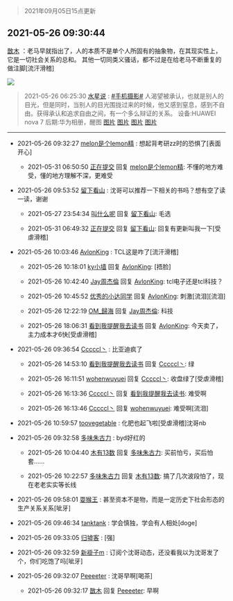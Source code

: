 > 2021年09月05日15点更新
<link rel="stylesheet" href="https://cdn.jsdelivr.net/gh/taotie6/sampleJSON@main/css/photo_show.css">


 ## 2021-05-26 09:30:44 

 [㪚木](https://www.coolapk.com/feed/27224132?shareKey=MGJhYWNkNjA2YzczNjEzMTc4MDY~) ：老马早就指出了，人的本质不是单个人所固有的抽象物，在其现实性上，它是一切社会关系的总和。
其他一切同类义骚话，都不过是在给老马不断重复的做注脚[流汗滑稽] 

<div class="album">
<img class="img-item" src="http://image.coolapk.com/feed/2020/0606/14/1081091_c6a56321_5839_2643@320x180.gif" />
</div>

> 2021-05-26 06:25:30 
> [水星说](https://www.coolapk.com/feed/27221938?shareKey=ZGJjMTc4NzliNGFjNjEzMTc4MDY~) : <a class="feed-link-tag" href="/t/手机摄影?type=0">#手机摄影#</a> 人渴望被承认，也就是别人的目光，但是同时，当别人的目光围拢过来的时候，他又感到窒息，感到不自由。获得承认和追求自由之间，有一个多么辩证的关系。 设备:HUAWEI nova 7 后期:华为相册，醒图 
[图片](http://image.coolapk.com/feed/2021/0526/06/3412586_c828968a_1526_6927@1927x4302.jpeg)
[图片](http://image.coolapk.com/feed/2021/0526/06/3412586_6b70a07a_1526_6929@3325x2494.jpeg)
[图片](http://image.coolapk.com/feed/2021/0526/06/3412586_a133f181_1526_693@1362x3041.jpeg)
[图片](http://image.coolapk.com/feed/2021/0526/06/3412586_91a9d58b_1526_6932@1834x4096.jpeg)

 ------- 

- 2021-05-26 09:32:27 [melon是个lemon精](uid=2080744) : 想起背考研zz时的恐惧了[表面开心] 

    - 2021-05-31 06:50:50 [正在提交](uid=2290772) 回复 [melon是个lemon精](uid=2080744): 不懂的地方难受，懂的地方理解不深，更难受 

- 2021-05-26 09:53:52 [留下看山](uid=1654131) : 沈哥可以推荐一下相关的书吗？想有空了读一读，谢谢 

    - 2021-05-27 23:54:34 [叫什么呢](uid=860840) 回复 [留下看山](uid=1654131): 毛选 

    - 2021-05-31 06:49:32 [正在提交](uid=2290772) 回复 [留下看山](uid=1654131): 回复有更新叫我一下[受虐滑稽] 

- 2021-05-26 10:03:46 [AvlonKing](uid=964891) : TCL这是咋了[流汗滑稽] 

    - 2021-05-26 10:18:01 [ky小墙](uid=3459799) 回复 [AvlonKing](uid=964891): [捂脸] 

    - 2021-05-26 10:42:40 [Jay周杰倫](uid=1010273) 回复 [AvlonKing](uid=964891): tcl电子还是tcl科技？ 

    - 2021-05-26 10:45:52 [优秀的小达同学](uid=3114536) 回复 [AvlonKing](uid=964891): 刺激[流泪][流泪] 

    - 2021-05-26 12:22:19 [OM_歸海](uid=1574514) 回复 [Jay周杰倫](uid=1010273): 科技 

    - 2021-05-26 18:06:31 [看到我提醒我去读书](uid=2577914) 回复 [AvlonKing](uid=964891): 今天卖了，主力成本才6快[受虐滑稽] 

- 2021-05-26 09:36:54 [Cccccl丶](uid=7508619) : 比亚迪疯了 

    - 2021-05-26 14:53:10 [看到我提醒我去读书](uid=2577914) 回复 [Cccccl丶](uid=7508619): 绿 

    - 2021-05-26 16:11:51 [wohenwuyuei](uid=1096665) 回复 [Cccccl丶](uid=7508619): 收盘绿了[受虐滑稽] 

    - 2021-05-26 16:13:36 [Cccccl丶](uid=7508619) 回复 [看到我提醒我去读书](uid=2577914): 难受啊 

    - 2021-05-26 16:13:46 [Cccccl丶](uid=7508619) 回复 [wohenwuyuei](uid=1096665): 难受啊[流泪] 

- 2021-05-26 10:59:57 [toovegetable](uid=2180995) : 化肥也起飞啦[受虐滑稽]沈哥nb 

- 2021-05-26 09:32:58 [多味朱古力](uid=1614110) : byd好红的 

    - 2021-05-26 10:04:40 [木有13数](uid=3111955) 回复 [多味朱古力](uid=1614110): 买前怕亏，买后怕套…… 

    - 2021-05-26 10:22:57 [多味朱古力](uid=1614110) 回复 [木有13数](uid=3111955): 搞了几次波段怕了，现在老老实实等长线 

- 2021-05-26 09:58:01 [耍猴王](uid=2055455) : 甚至资本不是物，而是一定历史下社会形态的生产关系关系[呲牙] 

- 2021-05-26 09:46:34 [tanktank](uid=1310964) : 学会慎独，学会有人相处[doge] 

- 2021-05-26 09:33:05 [归墟客](uid=3287587) : [强] 

- 2021-05-26 09:32:59 [新褂子m](uid=913624) : 订阅个沈哥动态，还没看我以为沈哥发了个，你们吃饱了吗[呲牙] 

- 2021-05-26 09:32:07 [Peeeeter](uid=3331505) : 沈哥早啊[喝茶] 

    - 2021-05-26 09:32:17 [㪚木](uid=1081091) 回复 [Peeeeter](uid=3331505): 早啊 

